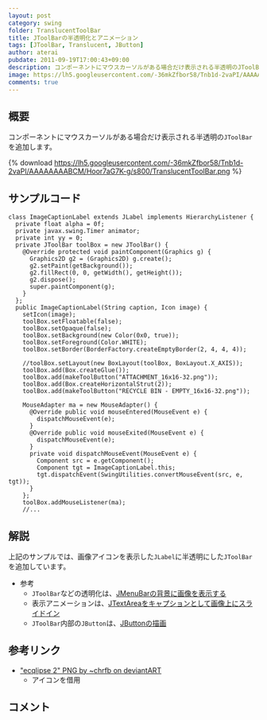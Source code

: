 ```yaml
---
layout: post
category: swing
folder: TranslucentToolBar
title: JToolBarの半透明化とアニメーション
tags: [JToolBar, Translucent, JButton]
author: aterai
pubdate: 2011-09-19T17:00:43+09:00
description: コンポーネントにマウスカーソルがある場合だけ表示される半透明のJToolBarを追加します。
image: https://lh5.googleusercontent.com/-36mkZfbor58/Tnb1d-2vaPI/AAAAAAAABCM/Hoor7aG7K-g/s800/TranslucentToolBar.png
comments: true
---
```

## 概要
コンポーネントにマウスカーソルがある場合だけ表示される半透明の`JToolBar`を追加します。

{% download https://lh5.googleusercontent.com/-36mkZfbor58/Tnb1d-2vaPI/AAAAAAAABCM/Hoor7aG7K-g/s800/TranslucentToolBar.png %}

## サンプルコード
<pre class="prettyprint"><code>class ImageCaptionLabel extends JLabel implements HierarchyListener {
  private float alpha = 0f;
  private javax.swing.Timer animator;
  private int yy = 0;
  private JToolBar toolBox = new JToolBar() {
    @Override protected void paintComponent(Graphics g) {
      Graphics2D g2 = (Graphics2D) g.create();
      g2.setPaint(getBackground());
      g2.fillRect(0, 0, getWidth(), getHeight());
      g2.dispose();
      super.paintComponent(g);
    }
  };
  public ImageCaptionLabel(String caption, Icon image) {
    setIcon(image);
    toolBox.setFloatable(false);
    toolBox.setOpaque(false);
    toolBox.setBackground(new Color(0x0, true));
    toolBox.setForeground(Color.WHITE);
    toolBox.setBorder(BorderFactory.createEmptyBorder(2, 4, 4, 4));

    //toolBox.setLayout(new BoxLayout(toolBox, BoxLayout.X_AXIS));
    toolBox.add(Box.createGlue());
    toolBox.add(makeToolButton("ATTACHMENT_16x16-32.png"));
    toolBox.add(Box.createHorizontalStrut(2));
    toolBox.add(makeToolButton("RECYCLE BIN - EMPTY_16x16-32.png"));

    MouseAdapter ma = new MouseAdapter() {
      @Override public void mouseEntered(MouseEvent e) {
        dispatchMouseEvent(e);
      }
      @Override public void mouseExited(MouseEvent e) {
        dispatchMouseEvent(e);
      }
      private void dispatchMouseEvent(MouseEvent e) {
        Component src = e.getComponent();
        Component tgt = ImageCaptionLabel.this;
        tgt.dispatchEvent(SwingUtilities.convertMouseEvent(src, e, tgt));
      }
    };
    toolBox.addMouseListener(ma);
    //...
</code></pre>

## 解説
上記のサンプルでは、画像アイコンを表示した`JLabel`に半透明にした`JToolBar`を追加しています。

- 参考
    - `JToolBar`などの透明化は、[JMenuBarの背景に画像を表示する](https://ateraimemo.com/Swing/MenuBarBackground.html)
    - 表示アニメーションは、[JTextAreaをキャプションとして画像上にスライドイン](https://ateraimemo.com/Swing/EaseInOut.html)
    - `JToolBar`内部の`JButton`は、[JButtonの描画](https://ateraimemo.com/Swing/ButtonPainted.html)

<!-- dummy comment line for breaking list -->

## 参考リンク
- ["ecqlipse 2" PNG by ~chrfb on deviantART](http://chrfb.deviantart.com/art/quot-ecqlipse-2-quot-PNG-59941546)
    - アイコンを借用

<!-- dummy comment line for breaking list -->

## コメント
